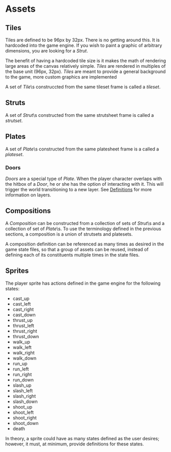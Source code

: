 # Assets

## Tiles

Tiles are defined to be 96px by 32px. There is no getting around this. It is hardcoded into the game engine. If you wish to paint a graphic of arbitrary dimensions, you are looking for a _Strut_. 

The benefit of having a hardcoded tile size is it makes the math of rendering large areas of the canvas relatively simple. _Tiles_ are rendered in multiples of the base unit (96px, 32px). _Tiles_ are meant to provide a general background to the game, more custom graphics are implemented 

A set of _Tile_\s construccted from the same tileset frame is called a _tileset_.

## Struts

A set of _Strut_\s constructed from the same strutsheet frame is called a _strutset_.

## Plates


A set of _Plate_\s constructed from the same platesheet frame is a called a _plateset_.

### Doors

_Doors_ are a special type of _Plate_. When the player character overlaps with the hitbox of a _Door_, he or she has the option of interacting with it. This will trigger the world transitioning to a new layer. See [Definitions](./DEFINITIONS.md) for more information on layers.


## Compositions

A _Composition_ can be constructed from a collection of sets of _Strut_\s and a collection of set of _Plate_\s. To use the terminology defined in the previous sections, a composition is a union of strutsets and platesets. 

A composition definition can be referenced as many times as desired in the game state files, so that a group of assets can be reused, instead of defining each of its constituents multiple times in the state files.

## Sprites

The player sprite has actions defined in the game engine for the following states: 
    
- cast_up
- cast_left
- cast_right
- cast_down
- thrust_up
- thrust_left
- thrust_right
- thrust_down
- walk_up
- walk_left
- walk_right
- walk_down
- run_up
- run_left
- run_right
- run_down
- slash_up
- slash_left
- slash_right
- slash_down
- shoot_up
- shoot_left
- shoot_right
- shoot_down
- death

In theory, a sprite could have as many states defined as the user desires; however, it must, at minimum, provide definitions for these states.